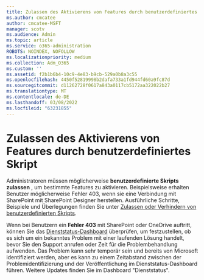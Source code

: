 ```yaml
---
title: Zulassen des Aktivierens von Features durch benutzerdefiniertes Skript
ms.author: cmcatee
author: cmcatee-MSFT
manager: scotv
ms.audience: Admin
ms.topic: article
ms.service: o365-administration
ROBOTS: NOINDEX, NOFOLLOW
ms.localizationpriority: medium
ms.collection: Adm_O365
ms.custom: ''
ms.assetid: f2b1b6b4-10c9-4e83-b9cb-529a0b8a3c55
ms.openlocfilehash: 4450f52819998b2dafa733a1fd944fd60a9fc87d
ms.sourcegitcommit: d11262728f0617a843a0117cb5172aa322022b27
ms.translationtype: MT
ms.contentlocale: de-DE
ms.lasthandoff: 03/08/2022
ms.locfileid: "63231855"
---
```

# <a name="allow-custom-script-to-enable-features"></a>Zulassen des Aktivierens von Features durch benutzerdefiniertes Skript

Administratoren müssen möglicherweise **benutzerdefinierte Skripts zulassen** , um bestimmte Features zu aktivieren. Beispielsweise erhalten Benutzer möglicherweise Fehler 403, wenn sie eine Verbindung mit SharePoint mit SharePoint Designer herstellen. Ausführliche Schritte, Beispiele und Überlegungen finden Sie unter [Zulassen oder Verhindern von benutzerdefinierten Skripts](https://docs.microsoft.com/sharepoint/allow-or-prevent-custom-script).

Wenn bei Benutzern ein **Fehler 403** mit SharePoint oder OneDrive auftritt, können Sie das [Dienststatus-Dashboard](https://admin.microsoft.com/AdminPortal/Home#/servicehealth) überprüfen, um festzustellen, ob es sich um ein bekanntes Problem mit einer laufenden Lösung handelt, bevor Sie den Support anrufen oder Zeit für die Problembehandlung aufwenden. Das Problem kann sehr temporär sein und bereits von Microsoft identifiziert werden, aber es kann zu einem Zeitabstand zwischen der Problemidentifizierung und der Veröffentlichung im Dienststatus-Dashboard führen. Weitere Updates finden Sie im Dashboard "Dienststatus".

